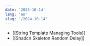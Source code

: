 ```yaml
---
date: '2024-10-14'
lang: 'en'
slug: '/2024-10-14'
---
```


- [[String Template Managing Tools]]
- [[Shadcn Skeleton Random Delay]]
